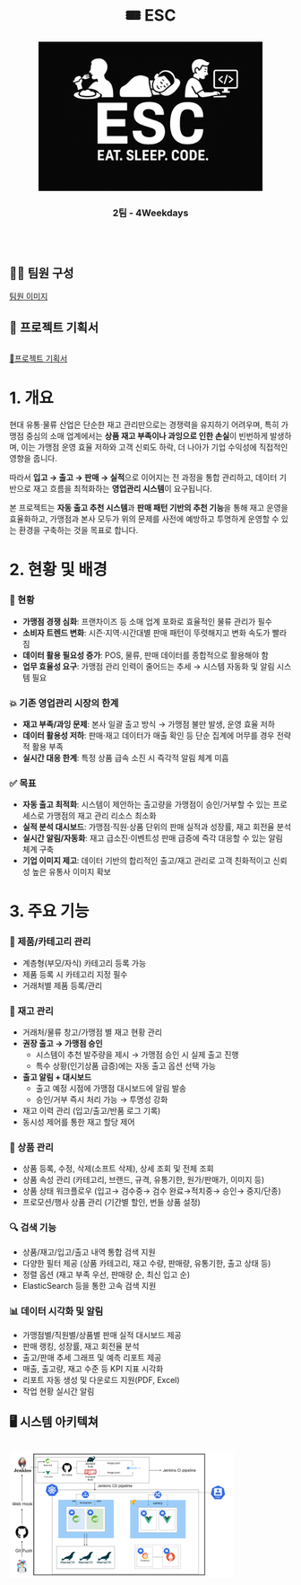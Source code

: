 <h1 align="center">🎟️ ESC</h1>

<p align="center">
  <img src="./docs/raw.png" width="400" alt="ESC 로고" />
  
<h3 align="center">2팀 - 4Weekdays</h3>

<br /><br />
  
## 👨‍💻 팀원 구성
<table align="center">
  <tr>
  
  [팀원 이미지]()

  </tr>

## 📘 프로젝트 기획서
<table align="center">
  <tr>
  
  [🔗프로젝트 기획서](https://github.com/beyond-sw-camp/be17-fin-ESC-4Weekdays-BE/tree/main/docs/ESC_프로젝트_기획서_4Weekdays.pdf)

# 1. 개요

현대 유통·물류 산업은 단순한 재고 관리만으로는 경쟁력을 유지하기 어려우며, 특히 가맹점 중심의 소매 업계에서는 **상품 재고 부족이나 과잉으로 인한 손실**이 빈번하게 발생하며, 이는 가맹점 운영 효율 저하와 고객 신뢰도 하락, 더 나아가 기업 수익성에 직접적인 영향을 줍니다.

따라서 **입고 → 출고 → 판매 → 실적**으로 이어지는 전 과정을 통합 관리하고, 데이터 기반으로 재고 흐름을 최적화하는 **영업관리 시스템**이 요구됩니다.

본 프로젝트는 **자동 출고 추천 시스템**과 **판매 패턴 기반의 추천 기능**을 통해 재고 운영을 효율화하고, 가맹점과 본사 모두가 위의 문제를 사전에 예방하고 투명하게 운영할 수 있는 환경을 구축하는 것을 목표로 합니다.

# 2. 현황 및 배경

### **🏪** 현황

- **가맹점 경쟁 심화**: 프랜차이즈 등 소매 업계 포화로 효율적인 물류 관리가 필수
- **소비자 트렌드 변화**: 시즌·지역·시간대별 판매 패턴이 뚜렷해지고 변화 속도가 빨라짐
- **데이터 활용 필요성 증가**: POS, 물류, 판매 데이터를 종합적으로 활용해야 함
- **업무 효율성 요구**: 가맹점 관리 인력이 줄어드는 추세 → 시스템 자동화 및 알림 시스템 필요

### 💥 기존 영업관리 시장의 한계

- **재고 부족/과잉 문제**: 본사 일괄 출고 방식 → 가맹점 불만 발생, 운영 효율 저하
- **데이터 활용성 저하**: 판매·재고 데이터가 매출 확인 등 단순 집계에 머무를 경우 전략적 활용 부족
- **실시간 대응 한계**: 특정 상품 급속 소진 시 즉각적 알림 체계 미흡

### **✅** 목표

- **자동 출고 최적화**: 시스템이 제안하는 출고량을 가맹점이 승인/거부할 수 있는 프로세스로 가맹점의 재고 관리 리소스 최소화
- **실적 분석 대시보드**: 가맹점·직원·상품 단위의 판매 실적과 성장률, 재고 회전율 분석
- **실시간 알림/자동화**: 재고 급소진·이벤트성 판매 급증에 즉각 대응할 수 있는 알림 체계 구축
- **기업 이미지 제고**: 데이터 기반의 합리적인 출고/재고 관리로 고객 친화적이고 신뢰성 높은 유통사 이미지 확보

# 3. 주요 기능

### **📁 제품/카테고리 관리**

- 계층형(부모/자식) 카테고리 등록 가능
- 제품 등록 시 카테고리 지정 필수
- 거래처별 제품 등록/관리

### **🏪** 재고 관리

- 거래처/물류 창고/가맹점 별 재고 현황 관리
- **권장 출고 → 가맹점 승인**
    - 시스템이 추천 발주량을 제시 → 가맹점 승인 시 실제 출고 진행
    - 특수 상황(인기상품 급증)에는 자동 출고 옵션 선택 가능
- **출고 알림 + 대시보드**
    - 출고 예정 시점에 가맹점 대시보드에 알림 발송
    - 승인/거부 즉시 처리 가능 → 투명성 강화
- 재고 이력 관리 (입고/출고/반품 로그 기록)
- 동시성 제어를 통한 재고 할당 제어

### **📁** 상품 관리

- 상품 등록, 수정, 삭제(소프트 삭제), 상세 조회 및 전체 조회
- 상품 속성 관리 (카테고리, 브랜드, 규격, 유통기한, 원가/판매가, 이미지 등)
- 상품 상태 워크플로우 (입고→ 검수중→ 검수 완료→적치중→ 승인→ 중지/단종)
- 프로모션/행사 상품 관리 (기간별 할인, 번들 상품 설정)

### 🔍 검색 기능

- 상품/재고/입고/출고 내역 통합 검색 지원
- 다양한 필터 제공 (상품 카테고리, 재고 수량, 판매량, 유통기한, 출고 상태 등)
- 정렬 옵션 (재고 부족 우선, 판매량 순, 최신 입고 순)
- ElasticSearch 등을 통한 고속 검색 지원

### **📊** 데이터 시각화 및 알림

- 가맹점별/직원별/상품별 판매 실적 대시보드 제공
- 판매 랭킹, 성장률, 재고 회전율 분석
- 출고/판매 추세 그래프 및 예측 리포트 제공
- 매출, 출고량, 재고 수준 등 KPI 지표 시각화
- 리포트 자동 생성 및 다운로드 지원(PDF, Excel)
- 작업 현황 실시간 알림
  </tr>

## 🖥️ 시스템 아키텍쳐
<table align="center">
  <img src="./docs/시스템 아키텍쳐 - 복사본.png" width="400" alt="ESC 로고" />  
  <tr>

  </tr>

